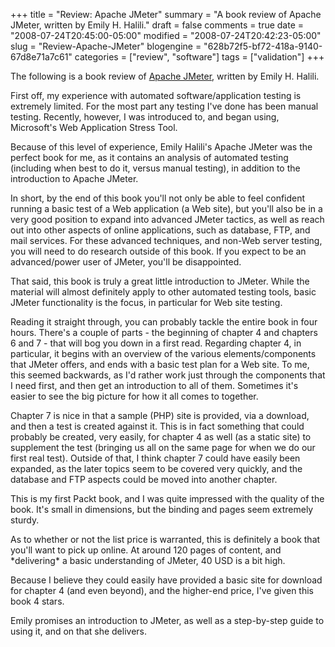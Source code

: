 +++
title = "Review: Apache JMeter"
summary = "A book review of Apache JMeter, written by Emily H. Halili."
draft = false
comments = true
date = "2008-07-24T20:45:00-05:00"
modified = "2008-07-24T20:42:23-05:00"
slug = "Review-Apache-JMeter"
blogengine = "628b72f5-bf72-418a-9140-67d8e71a7c61"
categories = ["review", "software"]
tags = ["validation"]
+++

<div class="note">
<p>
The following is&nbsp;a book review of <a href="http://www.amazon.com/gp/product/1847192955?tag=strivinglifen-20" target="_blank">Apache JMeter</a>, written by Emily H. Halili. 
</p>
</div>
<p>
First off, my experience with automated software/application testing is extremely limited. For the most part any testing I&#39;ve done has been manual testing. Recently, however, I was introduced to, and began using, Microsoft&#39;s Web Application Stress Tool. 
</p>
<p>
Because of this level of experience, Emily Halili&#39;s Apache JMeter was the perfect book for me, as it contains an analysis of automated testing (including when best to do it, versus manual testing), in addition to the introduction to Apache JMeter. 
</p>
<p>
In short, by the end of this book you&#39;ll not only be able to feel confident running a basic test of a Web application (a Web site), but you&#39;ll also be in a very good position to expand into advanced JMeter tactics, as well as reach out into other aspects of online applications, such as database, FTP, and mail services. For these advanced techniques, and non-Web server testing, you will need to do research outside of this book. If you expect to be an advanced/power user of JMeter, you&#39;ll be disappointed. 
</p>
<p>
That said, this book is truly a great little&nbsp;introduction to JMeter. While the material will almost definitely apply to other automated testing tools, basic JMeter functionality is the focus, in particular for Web site testing. 
</p>
<p>
Reading it straight through, you can probably tackle the&nbsp;entire book in four hours. There&#39;s a couple of parts - the beginning of chapter 4 and chapters 6 and 7 - that will bog you down in a first read. Regarding chapter 4, in particular, it begins with an overview of the various elements/components that JMeter offers, and ends with a basic test plan for a Web site. To me, this seemed backwards, as I&#39;d rather work just through the components that I need first, and then get an introduction to all of them. Sometimes it&#39;s easier to see the big picture for how it all comes to together. 
</p>
<p>
Chapter 7 is nice in that a sample (PHP) site is provided, via a download, and then a test is created against it. This is in fact something that could probably be created, very easily, for chapter 4 as well (as a static site) to supplement the test (bringing us all on the same page for when we do our first real test). Outside of that, I think chapter 7 could have easily been expanded, as the later topics seem to be covered very quickly, and the database and FTP aspects could be moved into another chapter. 
</p>
<p>
This is my first Packt book, and I was quite impressed with the quality of the book. It&#39;s small in dimensions, but the binding and pages seem extremely sturdy. 
</p>
<p>
As to whether or not the list price is warranted, this is definitely a book that you&#39;ll want to pick up online. At around 120 pages of content, and *delivering* a basic understanding of JMeter, 40 USD is a bit high. 
</p>
<p>
Because I believe they could easily have provided a basic site for download for chapter 4 (and even beyond), and the higher-end price, I&#39;ve given this book 4 stars. 
</p>
<p>
Emily promises an introduction to JMeter, as well as a step-by-step guide to using it, and on that she delivers. 
</p>

